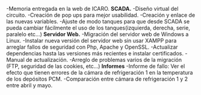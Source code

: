 -Memoria entregada en la web de ICARO.
**SCADA.**
-Diseño virtual del circuito.
-Creación de pop ups para mejor usabilidad.
-Creación y enlace de las nuevas variables.
-Ajuste de  modo tanques para que desde SCADA se pueda cambiar fácilmente el uso de los tanques(izquierda, derecha, serie, paralelo etc…)
**Servidor Web.**
-Migración del servidor web de Windows a Linux.
-Instalar nueva versión del servidor web sin usar XAMPP para arreglar fallos de seguridad con Php, Apache y OpenSSL.
-Actualizar dependencias hasta las versiones más recientes e instalar certificados.
-Manual de actualización.
-Arreglo de problemas varios de la migración (FTP, seguridad de las cookies, etc…)
**Informes**
-Informe de fallo: Ver el efecto que tienen errores de la cámara de refrigeración 1 en la temperatura de los depósitos PCM.
-Comparación entre cámara de refrigeración 1 y 2 entre abril y mayo.






